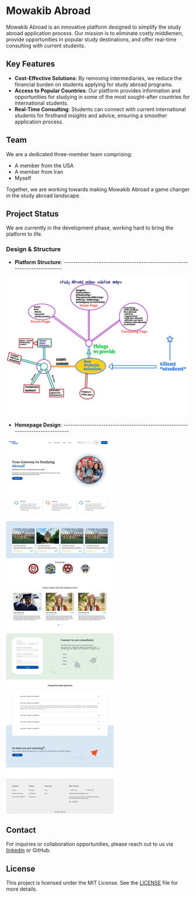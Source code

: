 # Mowakib Abroad

Mowakib Abroad is an innovative platform designed to simplify the study abroad application process. Our mission is to eliminate costly middlemen, provide opportunities in popular study destinations, and offer real-time consulting with current students.

## Key Features

- **Cost-Effective Solutions**: By removing intermediaries, we reduce the financial burden on students applying for study abroad programs.
- **Access to Popular Countries**: Our platform provides information and opportunities for studying in some of the most sought-after countries for international students.
- **Real-Time Consulting**: Students can connect with current international students for firsthand insights and advice, ensuring a smoother application process.

## Team

We are a dedicated three-member team comprising:
- A member from the USA
- A member from Iran
- Myself

Together, we are working towards making Mowakib Abroad a game changer in the study abroad landscape.

## Project Status

We are currently in the development phase, working hard to bring the platform to life. 

### Design & Structure

- **Platform Structure**: -------------------------------------------------------------------------
  
<img src="/1720204175703.jpeg" alt="Part02"/>

- **Homepage Design**: ----------------------------------------------------------------------------
  
<img src="/1721867034466.jpeg" alt="Part01"/>


## Contact

For inquiries or collaboration opportunities, please reach out to us via [linkedin](https://www.linkedin.com/in/el-mahfoud-oulhadj-6717b021b/) or GitHub.

## License

This project is licensed under the MIT License. See the [LICENSE](LICENSE) file for more details.
